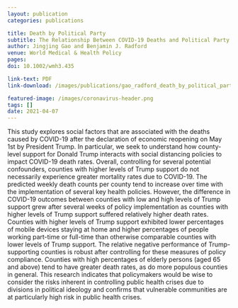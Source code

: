 ```yaml
---
layout: publication
categories: publications

title: Death by Political Party
subtitle: The Relationship Between COVID-19 Deaths and Political Party Affiliation
author: Jingjing Gao and Benjamin J. Radford
venue: World Medical & Health Policy
pages: 
doi: 10.1002/wmh3.435

link-text: PDF
link-download: /images/publications/gao_radford_death_by_political_party.pdf

featured-image: /images/coronavirus-header.png
tags: []
date: 2021-04-07
---
```


This study explores social factors that are associated with the deaths caused by COVID-19 after the declaration of economic reopening on May 1st by President Trump. In particular, we seek to understand how county-level support for Donald Trump interacts with social distancing policies to impact COVID-19 death rates. Overall, controlling for several potential confounders, counties with higher levels of Trump support do not necessarily experience greater mortality rates due to COVID-19. The predicted weekly death counts per county tend to increase over time with the implementation of several key health policies. However, the difference in COVID-19 outcomes between counties with low and high levels of Trump support grew after several weeks of policy implementation as counties with higher levels of Trump support suffered relatively higher death rates. Counties with higher levels of Trump support exhibited lower percentages of mobile devices staying at home and higher percentages of people working part-time or full-time than otherwise comparable counties with lower levels of Trump support. The relative negative performance of Trump-supporting counties is robust after controlling for these measures of policy compliance. Counties with high percentages of elderly persons (aged 65 and above) tend to have greater death rates, as do more populous counties in general. This research indicates that policymakers would be wise to consider the risks inherent in controlling public health crises due to divisions in political ideology and confirms that vulnerable communities are at particularly high risk in public health crises.